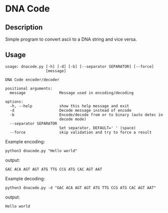 # DNA Code

## Description
Simple program to convert ascii to a DNA string and vice versa.

## Usage
```
usage: dnacode.py [-h] [-d] [-b] [--separator SEPARATOR] [--force]
                  [message]

DNA Code encoder/decoder

positional arguments:
  message               Message used in encoding/decoding

options:
  -h, --help            show this help message and exit
  -d                    Decode message instead of encode
  -b                    Encode/decode from or to binary (auto detec in
                        decode mode)
  --separator SEPARATOR
                        Set separator, DEFAULT=' ' (space)
  --force               skip validation and try to force a result
```

Example encoding:

`python3 dnacode.py "Hello world"`

output:

`GAC ACA AGT AGT ATG TTG CCG ATG CAC AGT AAT`


Example decoding:

`python3 dnacode.py -d "GAC ACA AGT AGT ATG TTG CCG ATG CAC AGT AAT"`

output:

`Hello world`
